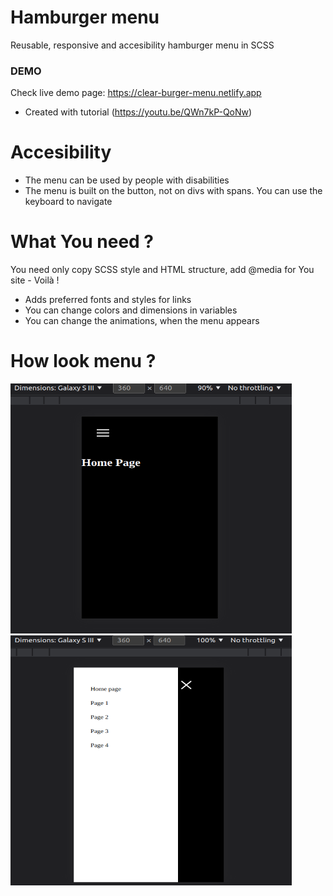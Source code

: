 # Hamburger menu

Reusable, responsive and accesibility hamburger menu in SCSS

### DEMO

Check live demo page: https://clear-burger-menu.netlify.app

- Created with tutorial
  (https://youtu.be/QWn7kP-QoNw)

# Accesibility

- The menu can be used by people with disabilities
- The menu is built on the button, not on divs with spans. You can use the keyboard to navigate

# What You need ?

You need only copy SCSS style and HTML structure, add @media for You site - Voilà !

- Adds preferred fonts and styles for links
- You can change colors and dimensions in variables
- You can change the animations, when the menu appears

# How look menu ?

<img src="./img/pic1.png" width="450px" height="400px">
<img src="./img/pic2.png" width="450px" height="400px">
